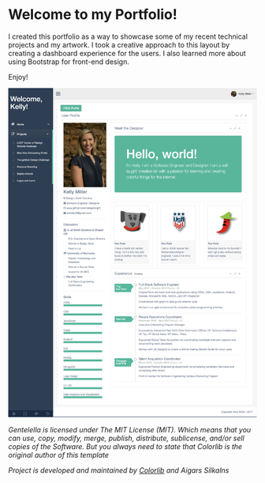 # Welcome to my Portfolio!

I created this portfolio as a way to showcase some of my recent technical projects and my artwork. I took a creative approach to this layout by creating a dashboard experience for the users. I also learned more about using Bootstrap for front-end design.

Enjoy!


![Landing Page Screenshot](HomePageScreenShot.png "Profile Landing Page")


*Gentelella is licensed under The MIT License (MIT). Which means that you can use, copy, modify, merge, publish, distribute, sublicense, and/or sell copies of the Software. But you always need to state that Colorlib is the original author of this template*

*Project is developed and maintained by [Colorlib](https://colorlib.com/ "Colorlib - Make Your First Blog") and Aigars Silkalns*
